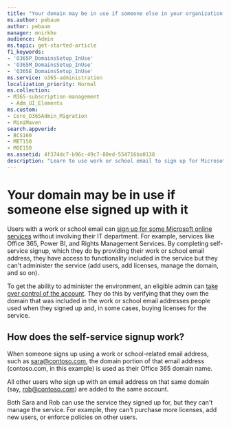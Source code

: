 ```yaml
---
title: "Your domain may be in use if someone else in your organization signed up with it"
ms.author: pebaum
author: pebaum
manager: mnirkhe
audience: Admin
ms.topic: get-started-article
f1_keywords:
- 'O365P_DomainsSetup_InUse'
- 'O365M_DomainsSetup_InUse'
- 'O365E_DomainsSetup_InUse'
ms.service: o365-administration
localization_priority: Normal
ms.collection: 
- M365-subscription-management 
 - Adm_UI_Elements
ms.custom:
- Core_O365Admin_Migration
- MiniMaven
search.appverid:
- BCS160
- MET150
- MOE150
ms.assetid: 4f374dc7-b96c-49c7-80ed-554716ba0138
description: "Learn to use work or school email to sign up for Microsoft online services without involving their IT department. "
---
```


# Your domain may be in use if someone else signed up with it

Users with a work or school email can [sign up for some Microsoft online services](self-service-sign-up.md) without involving their IT department. For example, services like Office 365, Power BI, and Rights Management Services. By completing self-service signup, which they do by providing their work or school email address, they have access to functionality included in the service but they can't administer the service (add users, add licenses, manage the domain, and so on). 
  
To get the ability to administer the environment, an eligible admin can [take over control of the account](become-the-admin.md). They do this by verifying that they own the domain that was included in the work or school email addresses people used when they signed up and, in some cases, buying licenses for the service.
  
## How does the self-service signup work?

 When someone signs up using a work or school-related email address, such as sara@contoso.com, the domain portion of that email address (contoso.com, in this example) is used as their Office 365 domain name. 
  
All other users who sign up with an email address on that same domain (say, rob@contoso.com) are added to the same account.
  
Both Sara and Rob can use the service they signed up for, but they can't manage the service. For example, they can't purchase more licenses, add new users, or enforce policies on other users.
  

